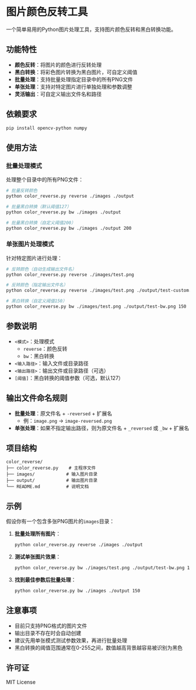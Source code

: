 # 图片颜色反转工具

一个简单易用的Python图片处理工具，支持图片颜色反转和黑白转换功能。

## 功能特性

- **颜色反转**：将图片的颜色进行反转处理
- **黑白转换**：将彩色图片转换为黑白图片，可自定义阈值
- **批量处理**：支持批量处理指定目录中的所有PNG文件
- **单张处理**：支持对特定图片进行单独处理和参数调整
- **灵活输出**：可自定义输出文件名和路径

## 依赖要求

```bash
pip install opencv-python numpy
```

## 使用方法

### 批量处理模式

处理整个目录中的所有PNG文件：

```bash
# 批量反转颜色
python color_reverse.py reverse ./images ./output

# 批量黑白转换（默认阈值127）
python color_reverse.py bw ./images ./output

# 批量黑白转换（自定义阈值200）
python color_reverse.py bw ./images ./output 200
```

### 单张图片处理模式

针对特定图片进行处理：

```bash
# 反转颜色（自动生成输出文件名）
python color_reverse.py reverse ./images/test.png

# 反转颜色（指定输出文件名）
python color_reverse.py reverse ./images/test.png ./output/test-custom.png

# 黑白转换（自定义阈值150）
python color_reverse.py bw ./images/test.png ./output/test-bw.png 150
```

## 参数说明

- `<模式>`：处理模式
  - `reverse`：颜色反转
  - `bw`：黑白转换
- `<输入路径>`：输入文件或目录路径
- `<输出路径>`：输出文件或目录路径（可选）
- `[阈值]`：黑白转换的阈值参数（可选，默认127）

## 输出文件命名规则

- **批量处理**：原文件名 + `-reversed` + 扩展名
  - 例：`image.png` → `image-reversed.png`
- **单张处理**：如果不指定输出路径，则为原文件名 + `_reversed` 或 `_bw` + 扩展名

## 项目结构

```
color_reverse/
├── color_reverse.py    # 主程序文件
├── images/            # 输入图片目录
├── output/            # 输出图片目录
└── README.md          # 说明文档
```

## 示例

假设你有一个包含多张PNG图片的`images`目录：

1. **批量处理所有图片**：
   ```bash
   python color_reverse.py reverse ./images ./output
   ```

2. **测试单张图片效果**：
   ```bash
   python color_reverse.py bw ./images/test.png ./output/test-bw.png 150
   ```

3. **找到最佳参数后批量处理**：
   ```bash
   python color_reverse.py bw ./images ./output 150
   ```

## 注意事项

- 目前只支持PNG格式的图片文件
- 输出目录不存在时会自动创建
- 建议先用单张模式测试参数效果，再进行批量处理
- 黑白转换的阈值范围通常在0-255之间，数值越高背景越容易被识别为黑色

## 许可证

MIT License